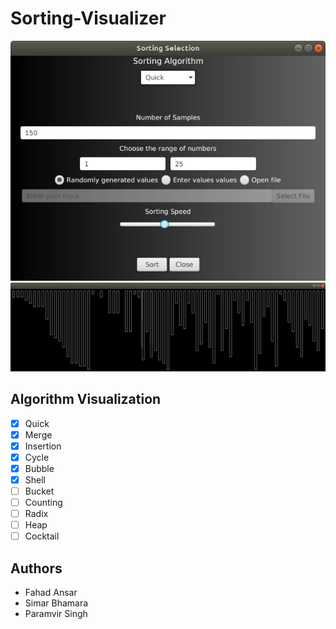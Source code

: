 # Sorting-Visualizer

<div align = "center">
 <img src="src/Screenshot%20from%202020-06-02%2015-27-48.png">
</div>

<div align = "center">
 <img src="src/Screenshot%20from%202020-06-02%2015-32-01.png">
</div>

## Algorithm Visualization
- [x] Quick
- [x] Merge
- [x] Insertion
- [x] Cycle
- [x] Bubble
- [x] Shell
- [ ] Bucket
- [ ] Counting
- [ ] Radix
- [ ] Heap
- [ ] Cocktail

## Authors
* Fahad Ansar
* Simar Bhamara
* Paramvir Singh

